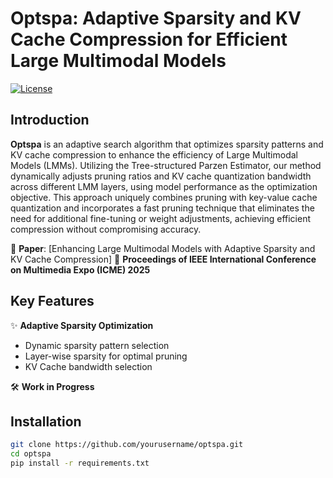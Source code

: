 # Optspa: Adaptive Sparsity and KV Cache Compression for Efficient Large Multimodal Models

[![License](https://img.shields.io/badge/License-MIT-blue.svg)](https://opensource.org/licenses/MIT)

## Introduction
**Optspa** is an adaptive search algorithm that optimizes sparsity patterns and KV cache compression to enhance the efficiency of Large Multimodal Models (LMMs). Utilizing the Tree-structured Parzen Estimator, our method dynamically adjusts pruning ratios and KV cache quantization bandwidth across different LMM layers, using model performance as the optimization objective. This approach uniquely combines pruning with key-value cache quantization and incorporates a fast pruning technique that eliminates the need for additional fine-tuning or weight adjustments, achieving efficient compression without compromising accuracy.

📄 **Paper**: [Enhancing Large Multimodal Models with Adaptive Sparsity and KV Cache Compression] 
📅 **Proceedings of IEEE International Conference on Multimedia Expo (ICME) 2025**

## Key Features
✨ **Adaptive Sparsity Optimization**  
- Dynamic sparsity pattern selection 
- Layer-wise sparsity for optimal pruning
- KV Cache bandwidth selection

🛠 **Work in Progress**  

## Installation
```bash
git clone https://github.com/yourusername/optspa.git
cd optspa
pip install -r requirements.txt



